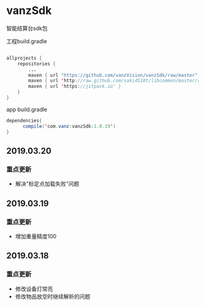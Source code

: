 # vanzSdk
智能结算台sdk包

工程build.gradle
```Java

allprojects {
    repositories {
        ...
        maven { url "https://github.com/vanzVision/vanzSdk/raw/master" }
        maven { url 'http://raw.github.com/saki4510t/libcommon/master/repository/' }
        maven { url 'https://jitpack.io' }
    }
}
```

app build.gradle
```Java
dependencies{
      compile('com.vanz:vanzSdk:1.0.19')
}
```
## 2019.03.20
### 重点更新
* 解决"标定点加载失败"问题

## 2019.03.19
### 重点更新
* 增加重量精度100

## 2019.03.18
### 重点更新
* 修改设备灯常亮
* 修改物品放空时继续解析的问题

